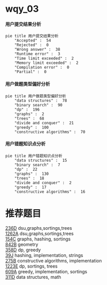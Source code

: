 # wqy_03

<!-- tabs:start -->



#### **用户提交结果分析**

```mermaid
pie title 用户提交结果分析
    "Accepted" :  54
    "Rejected" :  0
    "Wrong answer" :  38
    "Runtime error" :  3
    "Time limit exceeded" :  2
    "Memory limit exceeded" :  2
    "Compilation error" :  0
    "Partial" :  0
```

#### **用户做题类型偏好分析**

```mermaid
pie title 用户做题类型偏好分析
    "data structures" :  78
    "binary search" :  90
    "dp" :  196
    "graphs" :  2
    "trees" :  68
    "divide and conquer" :  21
    "greedy" :  100
    "constructive algorithms" :  70
```
#### **用户错题知识点分析**

```mermaid
pie title 用户错题知识点分析
    "data structures" :  15
    "binary search" :  7
    "dp" :  22
    "graphs" :  130
    "trees" :  18
    "divide and conquer" :  2
    "greedy" :  17
    "constructive algorithms" :  16
```



<!-- tabs:end -->
# 推荐题目
[236D](https://codeforces.com/contest/236/problem/D)		dsu,graphs,sortings,trees		  
[1262A](https://codeforces.com/contest/1262/problem/A)		dsu,graphs,sortings,trees		  
[154C](https://codeforces.com/contest/154/problem/C)		graphs,
                        hashing,
                        sortings		  
[842B](https://codeforces.com/contest/842/problem/B)		geometry		  
[358D](https://codeforces.com/contest/358/problem/D)		dp,
                        greedy		  
[39J](https://codeforces.com/contest/39/problem/J)		hashing,
                        implementation,
                        strings		  
[275B](https://codeforces.com/contest/275/problem/B)		constructive algorithms,
                        implementation		  
[1223E](https://codeforces.com/contest/1223/problem/E)		dp,
                        sortings,
                        trees		  
[609A](https://codeforces.com/contest/609/problem/A)		greedy,
                        implementation,
                        sortings		  
[311D](https://codeforces.com/contest/311/problem/D)		data structures,
                        math		  
